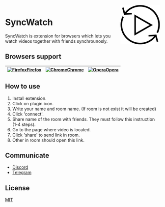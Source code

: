 <img src="plugin/icons/icon128.png" alt="SyncWatch logo" align="right" />

# SyncWatch
SyncWatch is extension for browsers which lets you watch videos together with friends synchrounosly.

## Browsers support
|[<img src="https://raw.githubusercontent.com/alrra/browser-logos/master/src/firefox/firefox_48x48.png" alt="Firefox" width="24px" height="24px" />Firefox ](https://addons.mozilla.org/ru/firefox/addon/syncwatch/)|[<img src="https://raw.githubusercontent.com/alrra/browser-logos/master/src/chrome/chrome_48x48.png" alt="Chrome" width="24px" height="24px" />Chrome](https://chrome.google.com/webstore/detail/syncwatch/ggiafipgeeaaahnjamgpjcgkdpanhddg)|[<img src="https://raw.githubusercontent.com/alrra/browser-logos/master/src/opera/opera_48x48.png" alt="Opera" width="24px" height="24px" />Opera](https://addons.opera.com/ru/extensions/details/syncwatch/)|
| --------- | --------- | --------- |

## How to use
1. Install extension.
2. Click on plugin icon.
3. Write your name and room name. (If room is not exist it will be created)
4. Click 'connect'.
5. Share name of the room with friends. They must follow this instruction (1-4 steps).
6. Go to the page where video is located.
7. Click 'share' to send link in room.
8. Other in room should open this link.

## Communicate
 - [Discord](https://discord.gg/7AYpju4)
 - [Telegram](https://t.me/syncwatch)

## License
[MIT](https://choosealicense.com/licenses/mit/)
